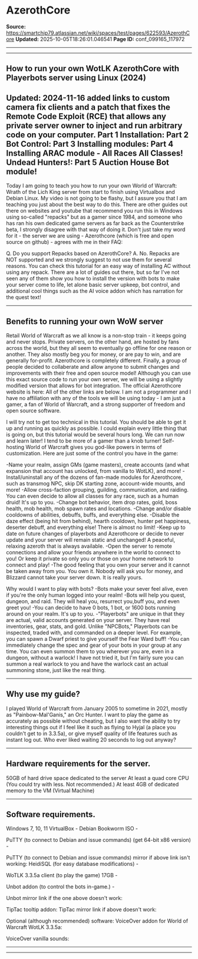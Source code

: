# AzerothCore

**Source:** https://smartchip79.atlassian.net/wiki/spaces/test/pages/622593/AzerothCore
**Updated:** 2025-10-05T18:26:01.046541
**Page ID:** conf_099165_117972

---

---

## How to run your own WotLK AzerothCore with Playerbots server using Linux (2024)

## Updated: 2024-11-16 added links to custom camera fix clients and a patch that fixes the Remote Code Exploit (RCE) that allows any private server owner to inject and run arbitrary code on your computer. Part 1 Installation:  Part 2 Bot Control:  Part 3 Installing modules:  Part 4 Installing ARAC module - All Races All Classes! Undead Hunters!:  Part 5 Auction House Bot module! 

Today I am going to teach you how to run your own World of Warcraft: Wrath of
the Lich King server from start to finish using
Virtualbox and Debian Linux.
My video is not going to be flashy, but I assure you that I am teaching you just
about the best way to do this.
There are other guides out there on websites and youtube that recommend you run
this in Windows using so-called "repacks" but
as a gamer since 1984, and someone who has ran his own dedicated game servers as
far back as the Counterstrike beta, I strongly
disagree with that way of doing it. Don't just take my word for it - the server
we are using - Azerothcore (which is free and open source on github) - agrees
with me in their FAQ: 

Q. Do you support Repacks based on AzerothCore?
A. No. Repacks are NOT supported and we strongly suggest to not use them for
several reasons. You can check this tutorial for an easy way of installing AC
without using any repack.
There are a lot of guides out there, but so far I've not seen any of them show
you how to install the version with bots to make your server come to life, let
alone basic server upkeep, bot control,
and additional cool things such as the AI voice addon which has narration for
the quest text!

---

## Benefits to running your own WoW server

Retail World of Warcraft as we all know is a non-stop train - it keeps going and
never stops. Private servers, on the other hand, are hosted
by fans across the world, but they all seem to eventually go offline for one
reason or another. They also mostly beg you for money, or are pay to win, and
are
generally for-profit. Azerothcore is completely different. Finally, a group of
people decided to collaberate and allow anyone to submit changes and
improvements with
their free and open source model! Although you can use this exact source code to
run your own server, we will be using a slightly modified version that allows
for bot integration.
The official Azerothcore website is here: 
All of the other links are below. I am not a programmer and I have no
affiliation with any of the tools we will be using today - I am just a gamer, a
fan of World of Warcraft, and a strong supporter of freedom and open source
software.

I will try not to get too technical in this tutorial. You should be able to get
it up and running as quickly as possible. I could explain every little thing
that is going on, but this
tutorial would be several hours long. We can run now and learn later! I tend to
be more of a gamer than a knob turner! Self-hosting World of Warcraft gives you
god-like
powers in terms of customization. Here are just some of the control you have in
the game:

-Name your realm, assign GMs (game masters), create accounts (and what expansion
that account has unlocked, from vanilla to WotLK), and more!
-Install/uninstall any of the dozens of fan-made modules for Azerothcore, such
as transmog NPC, skip DK starting zone, account-wide mounts, and more!
-Allow cross-faction grouping, guilding, communication, and raiding. You can
even decide to allow all classes for any race, such as a human druid! It's up to
you.
-Change bot behavior, item drop rates, gold, boss health, mob health, mob spawn
rates and locations.
-Change and/or disable cooldowns of abilities, debuffs, buffs, and everything
else.
-Disable the daze effect (being hit from behind), hearth cooldown, hunter pet
happiness, deserter debuff, and everything else! There is almost no limit!
-Keep up to date on future changes of playerbots and Azerothcore or decide to
never update and your server will remain static and unchanged! A peaceful,
relaxing azeroth that is always available.
-Open the server to remote connections and allow your friends anywhere in the
world to connect to you! Or keep it private so only you or those on your home
network to connect and play!
-The good feeling that you own your server and it cannot be taken away from you.
You own it. Nobody will ask you for money, and Blizzard cannot take your server
down. It is really yours.

Why would I want to play with bots?
-Bots make your sever feel alive, even if you're the only human logged into your
realm!
-Bots will help you quest, dungeon, and raid. They will heal you, resurrect
you,buff you, and even greet you!
-You can decide to have 0 bots, 1 bot, or 1600 bots running around on your
realm. It's up to you.
-"Playerbots" are unique in that they are actual, valid accounts generated on
your server. They have real inventories, gear, stats, and gold.
Unlike "NPCBots," Playerbots can be inspected, traded with, and commanded on a
deeper level. For example, you can spawn a Dwarf priest to give yourself the
Fear Ward buff!
-You can immediately change the spec and gear of your bots in your group at any
time. You can even summon them to you wherever you are, even in a dungeon,
without a warlock!
I have not tried it, but I'm fairly sure you can summon a real warlock to you
and have the warlock cast an actual summoning stone, just like the real thing.

---

## Why use my guide?

I played World of Warcraft from January 2005 to sometime in 2021, mostly as
"Painbow-Mal'Ganis," an Orc Hunter. I want to play
the game as accurately as possible without cheating, but I also want the ability
to try interesting things out if I feel like it such as flying to Hyjal (a place
you couldn't get to in 3.3.5a),
or give myself quality of life features such as instant log out. Who ever liked
waiting 20 seconds to log out anyway?

---

## Hardware requirements for the server.

50GB of hard drive space dedicated to the server
At least a quad core CPU (You could try with less. Not recommended.)
At least 4GB of dedicated memory to the VM (Virtual Machine)

---

## Software requirements.

Windows 7, 10, 11
VirtualBox - 
Debian Bookworm ISO -

PuTTY (to connect to Debian and issue commands) (get 64-bit x86 version) -

PuTTY (to connect to Debian and issue commands) mirror if above link isn't
working: 
HeidiSQL (for easy database modifications) -

WoTLK 3.3.5a client (to play the game) 17GB -

Unbot addon (to control the bots in-game.) -

Unbot mirror link if the one above doesn't work:

TipTac tooltip addon: 
TipTac mirror link if above doesn't work:


Optional (although recommended) software:
VoiceOver addon for World of Warcraft WotLK 3.3.5a:

VoiceOver vanilla sounds:


---

---